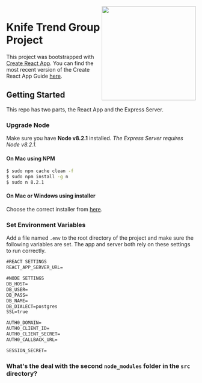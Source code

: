 <img src="http://www.knifetrend.com/wp-content/uploads/2016/12/KTLOGO.png" width="250" align="right">

# Knife Trend Group Project

This project was bootstrapped with [Create React App](https://github.com/facebookincubator/create-react-app).
You can find the most recent version of the Create React App Guide [here](https://github.com/facebookincubator/create-react-app/blob/master/packages/react-scripts/template/README.md).
<!--
## Table of Contents
- [Getting Started](#getting-started)
-->
## Getting Started

This repo has two parts, the React App and the Express Server.

### Upgrade Node
Make sure you have **Node v8.2.1** installed.
*The Express Server requires Node v8.2.1.*

#### On Mac using NPM
```sh
$ sudo npm cache clean -f
$ sudo npm install -g n
$ sudo n 8.2.1
```
#### On Mac or Windows using installer
Choose the correct installer from [here](https://nodejs.org/en/download/current/).

### Set Environment Variables
Add a file named `.env` to the root directory of the project and make sure the following variables are set. The app and server both rely on these settings to run correctly. 
```txt
#REACT SETTINGS
REACT_APP_SERVER_URL=

#NODE SETTINGS
DB_HOST=
DB_USER=
DB_PASS=
DB_NAME=
DB_DIALECT=postgres
SSL=true

AUTH0_DOMAIN=
AUTH0_CLIENT_ID=
AUTH0_CLIENT_SECRET=
AUTH0_CALLBACK_URL=

SESSION_SECRET=
```

### What's the deal with the second `node_modules` folder in the `src` directory? 
